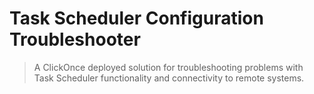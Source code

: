 # Task Scheduler Configuration Troubleshooter

> A ClickOnce deployed solution for troubleshooting problems with Task Scheduler functionality and connectivity to remote systems.